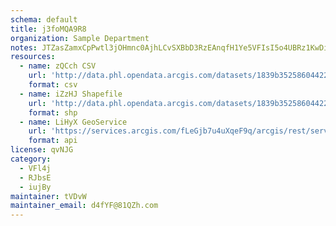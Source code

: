 ```yaml
---
schema: default
title: j3foMQA9R8 
organization: Sample Department 
notes: JTZasZamxCpPwtl3jOHmnc0AjhLCvSXBbD3RzEAnqfH1Ye5VFIsI5o4UBRz1KwDiy9O7cld7986GMvKkX82F4tYUoWNe6JiWQ dp 
resources:
  - name: zQCch CSV
    url: 'http://data.phl.opendata.arcgis.com/datasets/1839b35258604422b0b520cbb668df0d_0.csv'
    format: csv
  - name: iZzHJ Shapefile
    url: 'http://data.phl.opendata.arcgis.com/datasets/1839b35258604422b0b520cbb668df0d_0.zip'
    format: shp
  - name: LiHyX GeoService
    url: 'https://services.arcgis.com/fLeGjb7u4uXqeF9q/arcgis/rest/services/Air_Monitoring_Stations/FeatureServer/0/query'
    format: api
license: qvNJG 
category:
  - VFl4j 
  - RJbsE 
  - iujBy 
maintainer: tVDvW  
maintainer_email: d4fYF@81QZh.com
---
```

